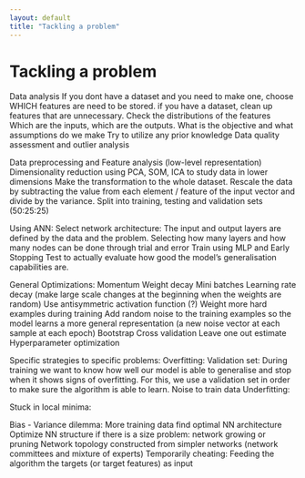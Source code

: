 ```yaml
---
layout: default
title: "Tackling a problem"
---
```


# Tackling a problem


Data analysis
If you dont have a dataset and you need to make one, choose WHICH features are need to be stored.
if you have a dataset, clean up features that are unnecessary. Check the distributions of the features
Which are the inputs, which are the outputs. What is the objective and what assumptions do we make
Try to utilize any prior knowledge
Data quality assessment and outlier analysis

Data preprocessing and Feature analysis (low-level representation)
Dimensionality reduction using PCA, SOM, ICA to study data in lower dimensions
Make the transformation to the whole dataset. 
Rescale the data by subtracting the value from each element / feature of the input vector and divide by the variance.
Split into training, testing and validation sets (50:25:25)

Using ANN:
Select network architecture: The input and output layers are defined by the data and the problem. Selecting how many layers and how many nodes can be done through trial and error
Train using MLP and Early Stopping
Test to actually evaluate how good the model’s generalisation capabilities are.

General Optimizations:
Momentum
Weight decay
Mini batches
Learning rate decay (make large scale changes at the beginning when the weights are random)
Use antisymmetric activation function (?)
Weight more hard examples during training
Add random noise to the training examples so the model learns a more general representation (a new noise vector at each sample at each epoch)
Bootstrap
Cross validation
Leave one out estimate
Hyperparameter optimization

Specific strategies to specific problems:
Overfitting:
Validation set: During training we want to know how well our model is able to generalise and stop when it shows signs of overfitting. For this, we use a validation set in order to make sure the algorithm is able to learn.
Noise to train data
Underfitting:


Stuck in local minima:


Bias - Variance dilemma:
More training data
find optimal NN architecture
Optimize NN structure if there is a size problem:
network growing or pruning
Network topology constructed from simpler networks (network committees and mixture of experts)
Temporarily cheating: Feeding the algorithm the targets (or target features) as input
